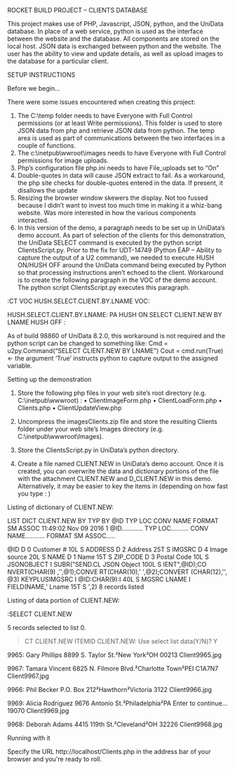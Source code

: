 ROCKET BUILD PROJECT – CLIENTS DATABASE

This project makes use of PHP, Javascript, JSON, python, and the UniData database.
In place of a web service, python is used as the interface between the website and the database. All components are stored on the local host.
JSON data is exchanged between python and the website.
The user has the ability to view and update details, as well as upload images to the database for a particular client.

SETUP INSTRUCTIONS

Before we begin…

There were some issues encountered when creating this project:

1)	The C:\temp folder needs to have Everyone with Full Control permissions (or at least Write permissions). This folder is used to store JSON data from php and retrieve JSON data from python. The temp area is used as part of communications between the two interfaces in a couple of functions.
2)	The c:\inetpub\wwroot\images needs to have Everyone with Full Control permissions for image uploads.
3)	Php’s configuration file php.ini needs to have File_uploads set to “On”
4)	Double-quotes in data will cause JSON extract to fail. As a workaround, the php site checks for double-quotes entered in the data. If present, it disallows the update
5)	Resizing the browser window skewers the display. Not too fussed because I didn’t want to invest too much time in making it a whiz-bang website. Was more interested in how the various components interacted.
6)	In this version of the demo, a paragraph needs to be set up in UniData’s demo account.
As part of selection of the clients for this demonstration, the UniData SELECT command is executed by the python script ClientsScript.py.
Prior to the fix for UDT-14749 (Python EAP – Ability to capture the output of a U2 command), we needed to execute HUSH ON/HUSH OFF around the UniData command being executed by Python so that processing instructions aren’t echoed to the client.
Workaround is to create the following paragraph in the VOC of the demo account. The python script ClientsScript.py executes this paragraph.
 
:CT VOC HUSH.SELECT.CLIENT.BY.LNAME
VOC:

HUSH.SELECT.CLIENT.BY.LNAME:
PA
HUSH ON
SELECT CLIENT.NEW BY LNAME
HUSH OFF
:

As of build 98860 of UniData 8.2.0, this workaround is not required and the python script can be changed to something like:
Cmd = u2py.Command(“SELECT CLIENT.NEW BY LNAME”)
Cout = cmd.run(True)  <- the argument ‘True’ instructs python to capture output to the assigned variable.

 
Setting up the demonstration

1.	Store the following php files in your web site’s root directory (e.g. C:\inetpub\wwwroot) :
•	ClientImageForm.php
•	ClientLoadForm.php
•	Clients.php
•	ClientUpdateView.php

2.	Uncompress the imagesClients.zip file and store the resulting Clients folder under your web site’s Images directory (e.g. C:\inetpub\wwwroot\Images).
3.	Store the ClientsScript.py in UniData’s python directory.
4.	Create a file named CLIENT.NEW in UniData’s demo account. Once it is created, you can overwrite the data and dictionary portions of the file with the attachment CLIENT.NEW and D_CLIENT.NEW in this demo. Alternatively, it may be easier to key the items in (depending on how fast you type : )


Listing of dictionary of CLIENT.NEW:

LIST DICT CLIENT.NEW BY TYP BY @ID TYP LOC CONV NAME FORMAT SM ASSOC 11:49:02 Nov 09 2016 1
@ID............ TYP LOC.......... CONV NAME........... FORMAT SM ASSOC.....

@ID             D               0      Customer #      10L    S
ADDRESS         D               2      Address         25T    S
IMGSRC          D               4      Image source    20L    S
NAME            D               1      Name            15T    S
ZIP_CODE        D               3      Postal Code     10L    S
JSONOBJECT      I   SUBR("SEND.CL      JSON Object     100L   S
                    IENT",@ID);CO
                    NVERT(CHAR(9)
                    ,'',@1);CONVE
                    RT(CHAR(10),'
                    ',@2);CONVERT
                    (CHAR(12),'',
                    @3)
KEYPLUSIMGSRC   I   @ID:CHAR(9):I                      40L    S
                    MGSRC
LNAME           I   FIELD(NAME,'       Lname           15T    S
                    ',2)
8 records listed

Listing of data portion of CLIENT.NEW:

:SELECT CLIENT.NEW

5 records selected to list 0.

>CT CLIENT.NEW
ITEMID
CLIENT.NEW:
Use select list data(Y/N)? Y

9965:
Gary Phillips
8899 S. Taylor St.²New York²OH
00213
Client9965.jpg

9967:
Tamara Vincent
6825 N. Filmore Blvd.²Charlotte Town²PEI
C1A7N7
Client9967.jpg

9966:
Phil Becker
P.O. Box 212²Hawthorn²Victoria
3122
Client9966.jpg

9969:
Alicia Rodriguez
9676 Antonio St.²Philadelphia²PA
Enter <New line> to continue...
19070
Client9969.jpg

9968:
Deborah Adams
4415 119th St.²Cleveland²OH
32226
Client9968.jpg


Running with it

Specify the URL http://localhost/Clients.php in the address bar of your browser and you're ready to roll.
